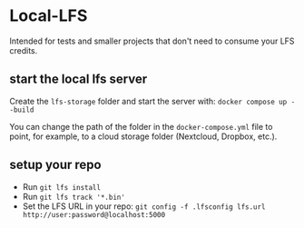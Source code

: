 # Local-LFS
Intended for tests and smaller projects that don't need to consume your LFS credits.

## start the local lfs server
Create the ```lfs-storage``` folder and start the server with:
```docker compose up --build```

You can change the path of the folder in the ```docker-compose.yml``` file to point, for example, to a cloud storage folder (Nextcloud, Dropbox, etc.).

## setup your repo

* Run ```git lfs install```
* Run ```git lfs track '*.bin'```
* Set the LFS URL in your repo:
```git config -f .lfsconfig lfs.url http://user:password@localhost:5000```
